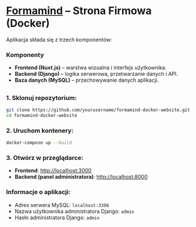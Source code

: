 # [Formamind](https://formamind.com) – Strona Firmowa (Docker)
Aplikacja składa się z trzech komponentów:

### Komponenty
- **Frontend (Nuxt.js)** – warstwa wizualna i interfejs użytkownika.
- **Backend (Django)** – logika serwerowa, przetwarzanie danych i API.
- **Baza danych (MySQL)** – przechowywanie danych aplikacji.

##

### 1. Sklonuj repozytorium:
```bash
git clone https://github.com/yourusername/formamind-docker-website.git
cd formamind-docker-website
```

### 2. Uruchom kontenery:
```bash
docker-compose up --build
```

### 3. Otwórz w przeglądarce:
- **Frontend**: [http://localhost:3000](http://localhost:3000)
- **Backend (panel administratora)**: [http://localhost:8000](http://localhost:8000)

### Informacje o aplikacji:
- Adres serwera MySQL: `localhost:3306`
- Nazwa użytkownika administratora Django: `admin`
- Hasło administratora Django: `admin`


